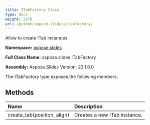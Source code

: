 ```yaml
---
title: ITabFactory Class
type: docs
weight: 2670
url: /python/aspose.slides/itabfactory/
---
```


Allow to create ITab instances

**Namespace:** [aspose.slides](/python/aspose.slides/)

**Full Class Name:** aspose.slides.ITabFactory

**Assembly:**  Aspose.Slides Version: 22.1.0.0

The ITabFactory type exposes the following members:
## **Methods**
|**Name**|**Description**|
| :- | :- |
|create_tab(position, align)|Creates a new ITab instance.|
